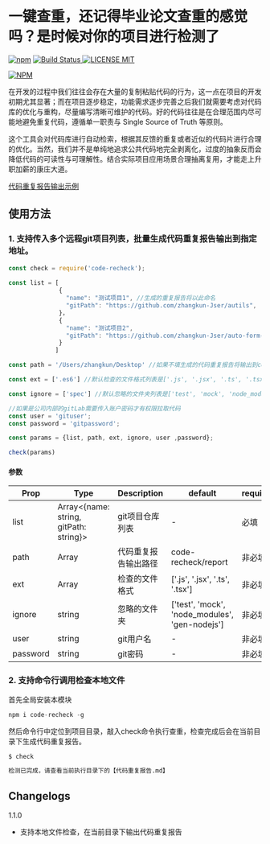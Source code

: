 # 一键查重，还记得毕业论文查重的感觉吗？是时候对你的项目进行检测了

[![npm](https://img.shields.io/npm/dt/code-recheck.svg)](https://www.npmjs.com/package/code-recheck)
[![Build Status](https://img.shields.io/appveyor/ci/gruntjs/grunt/master.svg)
![LICENSE MIT](https://img.shields.io/npm/l/code-recheck.svg)](https://www.npmjs.com/package/code-recheck)

[![NPM](https://nodei.co/npm/code-recheck.png)](https://nodei.co/npm/code-recheck/)


在开发的过程中我们往往会存在大量的复制粘贴代码的行为，这一点在项目的开发初期尤其显著；而在项目逐步稳定，功能需求逐步完善之后我们就需要考虑对代码库的优化与重构，尽量编写清晰可维护的代码。好的代码往往是在合理范围内尽可能地避免重复代码，遵循单一职责与 Single Source of Truth 等原则。

这个工具会对代码库进行自动检索，根据其反馈的重复或者近似的代码片进行合理的优化。当然，我们并不是单纯地追求公共代码地完全剥离化，过度的抽象反而会降低代码的可读性与可理解性。结合实际项目应用场景合理抽离复用，才能走上升职加薪的康庄大道。

[代码重复报告输出示例](./report/case.md)

## 使用方法
### 1. 支持传入多个远程git项目列表，批量生成代码重复报告输出到指定地址。

```js
const check = require('code-recheck');
 
const list = [
              {
                "name": "测试项目1", //生成的重复报告将以此命名
                "gitPath": "https://github.com/zhangkun-Jser/autils",
              }，
              {
                "name": "测试项目2", 
                "gitPath": "https://github.com/zhangkun-Jser/auto-form-create",
              }
             ]

const path = '/Users/zhangkun/Desktop' //如果不填生成的代码重复报告将输出到code-recheck模块下的report文件夹

const ext = ['.es6'] //默认检查的文件格式列表是['.js', '.jsx', '.ts', '.tsx']，可传入ext参数替代

const ignore = ['spec'] //默认忽略的文件夹列表是['test', 'mock', 'node_modules', 'gen-nodejs']，可传入ignore参数替代

//如果是公司内部的gitLab需要传入账户密码才有权限拉取代码
const user = 'gituser'; 
const password = 'gitpassword';

const params = {list, path, ext, ignore, user ,password};

check(params)
```

#### 参数

| Prop     | Type   | Description  | default |  required |
| -------- | ------ | ------------ | ------- | ------- |
| list    | Array<{name: string, gitPath: string}> | git项目仓库列表  | -       | 必填     |
| path | Array   | 代码重复报告输出路径 | code-recheck/report | 非必填     |
| ext | Array   | 检查的文件格式 | ['.js', '.jsx', '.ts', '.tsx'] | 非必填     |
| ignore | string   | 忽略的文件夹 | ['test', 'mock', 'node_modules', 'gen-nodejs'] | 非必填     |
| user | string   | git用户名 | -     | 非必填     |
| password | string   | git密码 | -     | 非必填     |

### 2. 支持命令行调用检查本地文件
首先全局安装本模块

```js
npm i code-recheck -g
```
然后命令行中定位到项目目录，敲入check命令执行查重，检查完成后会在当前目录下生成代码重复报告。

```sh
$ check

检测已完成，请查看当前执行目录下的【代码重复报告.md】
```

## Changelogs
 1.1.0
 - 支持本地文件检查，在当前目录下输出代码重复报告
